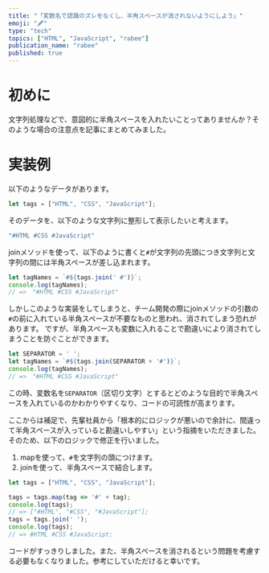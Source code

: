 ```yaml
---
title: "「変数名で認識のズレをなくし、半角スペースが消されないようにしよう」"
emoji: "🖋"
type: "tech"
topics: ["HTML", "JavaScript", "rabee"]
publication_name: "rabee"
published: true
---
```


# 初めに

文字列処理などで、意図的に半角スペースを入れたいことってありませんか？そのような場合の注意点を記事にまとめてみました。

# 実装例
以下のようなデータがあります。
```js
let tags = ["HTML", "CSS", "JavaScript"];
```

そのデータを、以下のような文字列に整形して表示したいと考えます。
``` js
"#HTML #CSS #JavaScript"
```

joinメソッドを使って、以下のように書くと`#`が文字列の先頭につき文字列と文字列の間には半角スペースが差し込まれます。
```js
let tagNames = `#${tags.join(' #')}`;
console.log(tagNames);
// =>　"#HTML #CSS #JavaScript"
```

しかしこのような実装をしてしまうと、チーム開発の際にjoinメソッドの引数の`#`の前に入れている半角スペースが不要なものと思われ、消されてしまう恐れがあります。
ですが、半角スペースも変数に入れることで勘違いにより消されてしまうことを防ぐことができます。
```js
let SEPARATOR = ' ';
let tagNames = `#${tags.join(SEPARATOR + '#')}`;
console.log(tagNames);
// =>　"#HTML #CSS #JavaScript"
```

この時、変数名を`SEPARATOR`（区切り文字）とするとどのような目的で半角スペースを入れているのかわかりやすくなり、コードの可読性が高まります。

ここからは補足で、先輩社員から「根本的にロジックが悪いので余計に、間違って半角スペースが入っていると勘違いしやすい」という指摘をいただきました。
そのため、以下のロジックで修正を行いました。

1. mapを使って、`#`を文字列の頭につけます。
2. joinを使って、半角スペースで結合します。

```js
let tags = ["HTML", "CSS", "JavaScript"];

tags = tags.map(tag => '#' + tag);
console.log(tags);
// => ["#HTML", "#CSS", "#JavaScript"];
tags = tags.join(' ');
console.log(tags);
// => #HTML #CSS #JavaScript;
```

コードがすっきりしました。また、半角スペースを消されるという問題を考慮する必要もなくなりました。参考にしていただけると幸いです。
